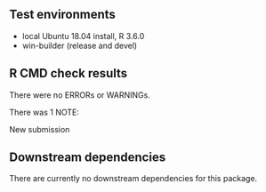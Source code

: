 ## Test environments
* local Ubuntu 18.04 install, R 3.6.0
* win-builder (release and devel)

## R CMD check results
There were no ERRORs or WARNINGs.

There was 1 NOTE:

New submission

## Downstream dependencies
There are currently no downstream dependencies for this package.
